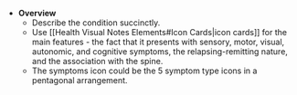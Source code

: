 - **Overview**
  - Describe the condition succinctly.
  - Use [[Health Visual Notes Elements#Icon Cards|icon cards]] for the main features - the fact that it presents with sensory, motor, visual, autonomic, and cognitive symptoms, the relapsing-remitting nature, and the association with the spine.
  - The symptoms icon could be the 5 symptom type icons in a pentagonal arrangement.
